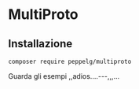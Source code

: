 # MultiProto
Installazione
-------------
    composer require peppelg/multiproto
    
Guarda gli esempi ,,adios....---,,,...
